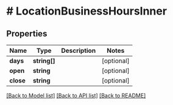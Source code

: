 # # LocationBusinessHoursInner

## Properties

Name | Type | Description | Notes
------------ | ------------- | ------------- | -------------
**days** | **string[]** |  | [optional]
**open** | **string** |  | [optional]
**close** | **string** |  | [optional]

[[Back to Model list]](../../README.md#models) [[Back to API list]](../../README.md#endpoints) [[Back to README]](../../README.md)
